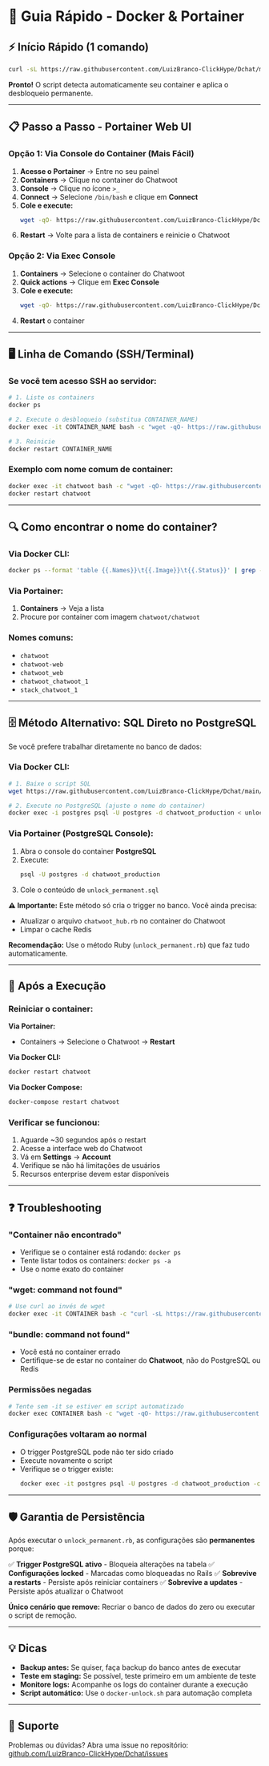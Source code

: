 # 🐳 Guia Rápido - Docker & Portainer

## ⚡ Início Rápido (1 comando)

```bash
curl -sL https://raw.githubusercontent.com/LuizBranco-ClickHype/Dchat/main/docker-unlock.sh | bash
```

**Pronto!** O script detecta automaticamente seu container e aplica o desbloqueio permanente.

---

## 📋 Passo a Passo - Portainer Web UI

### Opção 1: Via Console do Container (Mais Fácil)

1. **Acesse o Portainer** → Entre no seu painel
2. **Containers** → Clique no container do Chatwoot
3. **Console** → Clique no ícone `>_`
4. **Connect** → Selecione `/bin/bash` e clique em **Connect**
5. **Cole e execute:**
   ```bash
   wget -qO- https://raw.githubusercontent.com/LuizBranco-ClickHype/Dchat/main/unlock_permanent.rb | bundle exec rails runner -
   ```
6. **Restart** → Volte para a lista de containers e reinicie o Chatwoot

### Opção 2: Via Exec Console

1. **Containers** → Selecione o container do Chatwoot
2. **Quick actions** → Clique em **Exec Console**
3. **Cole e execute:**
   ```bash
   wget -qO- https://raw.githubusercontent.com/LuizBranco-ClickHype/Dchat/main/unlock_permanent.rb | bundle exec rails runner -
   ```
4. **Restart** o container

---

## 🖥️ Linha de Comando (SSH/Terminal)

### Se você tem acesso SSH ao servidor:

```bash
# 1. Liste os containers
docker ps

# 2. Execute o desbloqueio (substitua CONTAINER_NAME)
docker exec -it CONTAINER_NAME bash -c "wget -qO- https://raw.githubusercontent.com/LuizBranco-ClickHype/Dchat/main/unlock_permanent.rb | bundle exec rails runner -"

# 3. Reinicie
docker restart CONTAINER_NAME
```

### Exemplo com nome comum de container:

```bash
docker exec -it chatwoot bash -c "wget -qO- https://raw.githubusercontent.com/LuizBranco-ClickHype/Dchat/main/unlock_permanent.rb | bundle exec rails runner -"
docker restart chatwoot
```

---

## 🔍 Como encontrar o nome do container?

### Via Docker CLI:
```bash
docker ps --format 'table {{.Names}}\t{{.Image}}\t{{.Status}}' | grep -i chatwoot
```

### Via Portainer:
1. **Containers** → Veja a lista
2. Procure por container com imagem `chatwoot/chatwoot`

### Nomes comuns:
- `chatwoot`
- `chatwoot-web`
- `chatwoot_web`
- `chatwoot_chatwoot_1`
- `stack_chatwoot_1`

---

## 🗄️ Método Alternativo: SQL Direto no PostgreSQL

Se você prefere trabalhar diretamente no banco de dados:

### Via Docker CLI:

```bash
# 1. Baixe o script SQL
wget https://raw.githubusercontent.com/LuizBranco-ClickHype/Dchat/main/unlock_permanent.sql

# 2. Execute no PostgreSQL (ajuste o nome do container)
docker exec -i postgres psql -U postgres -d chatwoot_production < unlock_permanent.sql
```

### Via Portainer (PostgreSQL Console):

1. Abra o console do container **PostgreSQL**
2. Execute:
   ```bash
   psql -U postgres -d chatwoot_production
   ```
3. Cole o conteúdo de `unlock_permanent.sql`

**⚠️ Importante:** Este método só cria o trigger no banco. Você ainda precisa:
- Atualizar o arquivo `chatwoot_hub.rb` no container do Chatwoot
- Limpar o cache Redis

**Recomendação:** Use o método Ruby (`unlock_permanent.rb`) que faz tudo automaticamente.

---

## 🔄 Após a Execução

### Reiniciar o container:

**Via Portainer:**
- Containers → Selecione o Chatwoot → **Restart**

**Via Docker CLI:**
```bash
docker restart chatwoot
```

**Via Docker Compose:**
```bash
docker-compose restart chatwoot
```

### Verificar se funcionou:

1. Aguarde ~30 segundos após o restart
2. Acesse a interface web do Chatwoot
3. Vá em **Settings** → **Account**
4. Verifique se não há limitações de usuários
5. Recursos enterprise devem estar disponíveis

---

## ❓ Troubleshooting

### "Container não encontrado"
- Verifique se o container está rodando: `docker ps`
- Tente listar todos os containers: `docker ps -a`
- Use o nome exato do container

### "wget: command not found"
```bash
# Use curl ao invés de wget
docker exec -it CONTAINER bash -c "curl -sL https://raw.githubusercontent.com/LuizBranco-ClickHype/Dchat/main/unlock_permanent.rb | bundle exec rails runner -"
```

### "bundle: command not found"
- Você está no container errado
- Certifique-se de estar no container do **Chatwoot**, não do PostgreSQL ou Redis

### Permissões negadas
```bash
# Tente sem -it se estiver em script automatizado
docker exec CONTAINER bash -c "wget -qO- https://raw.githubusercontent.com/LuizBranco-ClickHype/Dchat/main/unlock_permanent.rb | bundle exec rails runner -"
```

### Configurações voltaram ao normal
- O trigger PostgreSQL pode não ter sido criado
- Execute novamente o script
- Verifique se o trigger existe:
  ```bash
  docker exec -it postgres psql -U postgres -d chatwoot_production -c "SELECT tgname FROM pg_trigger WHERE tgname = 'trg_force_enterprise_configs';"
  ```

---

## 🛡️ Garantia de Persistência

Após executar o `unlock_permanent.rb`, as configurações são **permanentes** porque:

✅ **Trigger PostgreSQL ativo** - Bloqueia alterações na tabela
✅ **Configurações locked** - Marcadas como bloqueadas no Rails
✅ **Sobrevive a restarts** - Persiste após reiniciar containers
✅ **Sobrevive a updates** - Persiste após atualizar o Chatwoot

**Único cenário que remove:** Recriar o banco de dados do zero ou executar o script de remoção.

---

## 💡 Dicas

- **Backup antes:** Se quiser, faça backup do banco antes de executar
- **Teste em staging:** Se possível, teste primeiro em um ambiente de teste
- **Monitore logs:** Acompanhe os logs do container durante a execução
- **Script automático:** Use o `docker-unlock.sh` para automação completa

---

## 🌟 Suporte

Problemas ou dúvidas? Abra uma issue no repositório:
[github.com/LuizBranco-ClickHype/Dchat/issues](https://github.com/LuizBranco-ClickHype/Dchat/issues)

